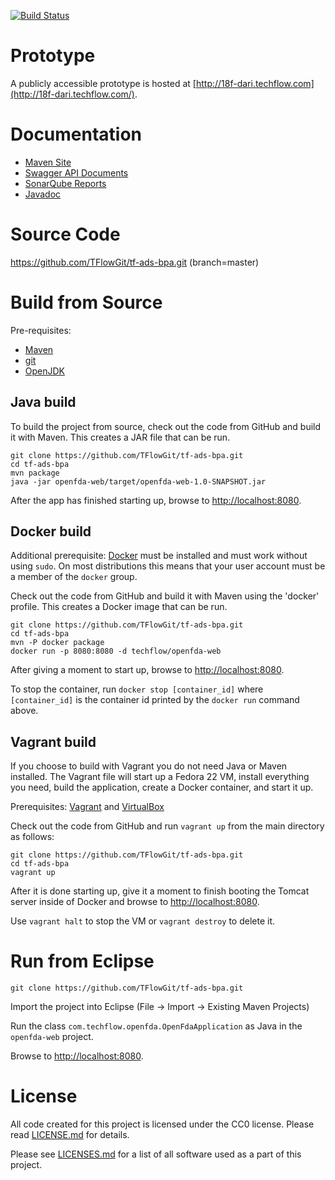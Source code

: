 [![Build Status](http://18f-dari.techflow.com/jenkins/job/tf-ads-bpa-build/badge/icon)](http://18f-dari.techflow.com/jenkins/job/tf-ads-bpa-build/)

# Prototype

A publicly accessible prototype is hosted at
[http://18f-dari.techflow.com](http://18f-dari.techflow.com/).

# Documentation

* [Maven Site](http://tflowgit.github.io/tf-ads-bpa/1.0-SNAPSHOT/)
* [Swagger API Documents](http://18f-dari.techflow.com/swagger/)
* [SonarQube Reports](http://18f-dari.techflow.com/sonarqube/dashboard/index/1)
* [Javadoc](http://tflowgit.github.io/tf-ads-bpa/1.0-SNAPSHOT/apidocs/index.html)

# Source Code

https://github.com/TFlowGit/tf-ads-bpa.git (branch=master)

# Build from Source

Pre-requisites:
- [Maven](https://maven.apache.org/download.cgi#Installation)
- [git](https://git-scm.com/book/en/v2/Getting-Started-Installing-Git)
- [OpenJDK](http://openjdk.java.net/install/)

## Java build

To build the project from source, check out the code from GitHub and
build it with Maven. This creates a JAR file that can be run.

    git clone https://github.com/TFlowGit/tf-ads-bpa.git
    cd tf-ads-bpa
    mvn package
    java -jar openfda-web/target/openfda-web-1.0-SNAPSHOT.jar

After the app has finished starting up, browse to
[http://localhost:8080](http://localhost:8080).

## Docker build

Additional prerequisite: [Docker](https://www.docker.com/) must be installed and must work without using `sudo`. On most distributions this means that your user account must be a member of the `docker` group.

Check out the code from GitHub and build it with Maven using the
'docker' profile. This creates a Docker image that can be run.

    git clone https://github.com/TFlowGit/tf-ads-bpa.git
    cd tf-ads-bpa
    mvn -P docker package
    docker run -p 8080:8080 -d techflow/openfda-web

After giving a moment to start up, browse to
[http://localhost:8080](http://localhost:8080).

To stop the container, run `docker stop [container_id]` where
`[container_id]` is the container id printed by the `docker run`
command above.

## Vagrant build

If you choose to build with Vagrant you do not need Java or Maven
installed. The Vagrant file will start up a Fedora 22 VM, install
everything you need, build the application, create a Docker container,
and start it up.

Prerequisites: [Vagrant](https://www.vagrantup.com/) and [VirtualBox](https://www.virtualbox.org/)

Check out the code from GitHub and run `vagrant up` from the main directory as follows:

    git clone https://github.com/TFlowGit/tf-ads-bpa.git
    cd tf-ads-bpa
    vagrant up

After it is done starting up, give it a moment to finish booting the
Tomcat server inside of Docker and browse to
[http://localhost:8080](http://localhost:8080).

Use `vagrant halt` to stop the VM or `vagrant destroy` to delete it.

# Run from Eclipse

    git clone https://github.com/TFlowGit/tf-ads-bpa.git

Import the project into Eclipse (File -> Import -> Existing Maven Projects)

Run the class `com.techflow.openfda.OpenFdaApplication` as Java in the
`openfda-web` project.

Browse to [http://localhost:8080](http://localhost:8080).

# License

All code created for this project is licensed under the CC0
license. Please read [LICENSE.md](LICENSE.md) for details.

Please see [LICENSES.md](LICENSES.md) for a list of all software used
as a part of this project.
